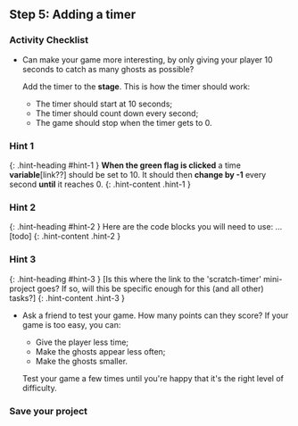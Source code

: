 ## Step 5: Adding a timer

### Activity Checklist

+ Can make your game more interesting, by only giving your player 10 seconds to catch as many ghosts as possible?

	Add the timer to the __stage__. This is how the timer should work:

	+ The timer should start at 10 seconds;
	+ The timer should count down every second;
	+ The game should stop when the timer gets to 0.

### Hint 1
{: .hint-heading #hint-1 }
__When the green flag is clicked__ a time __variable__[link??] should be set to 10. It should then __change by -1__ every second __until__ it reaches 0.
{: .hint-content .hint-1 }

### Hint 2
{: .hint-heading #hint-2 }
Here are the code blocks you will need to use: ...[todo]
{: .hint-content .hint-2 }

### Hint 3
{: .hint-heading #hint-3 }
[Is this where the link to the 'scratch-timer' mini-project goes? If so, will this be specific enough for this (and all other) tasks?]
{: .hint-content .hint-3 }

+ Ask a friend to test your game. How many points can they score? If your game is too easy, you can:

	+ Give the player less time;
	+ Make the ghosts appear less often;
	+ Make the ghosts smaller.

	Test your game a few times until you're happy that it's the right level of difficulty.

### Save your project

